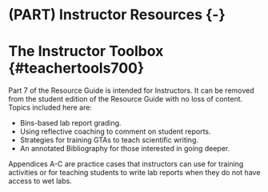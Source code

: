 # (PART) Instructor Resources {-}
# The Instructor Toolbox {#teachertools700}

Part 7 of the Resource Guide is intended for Instructors. It can be removed from the student edition of the Resource Guide with no loss of content. Topics included here are:

* Bins-based lab report grading.
* Using reflective coaching to comment on student reports.
* Strategies for training GTAs to teach scientific writing.
* An annotated Bibliography for those interested in going deeper.

Appendices A-C are practice cases that instructors can use for training activities or for teaching students to write lab reports when they do not have access to wet labs. 
